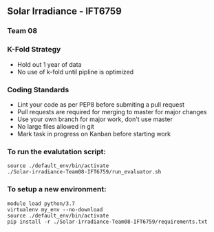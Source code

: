 ## Solar Irradiance - IFT6759

### Team 08

### K-Fold Strategy

* Hold out 1 year of data
* No use of k-fold until pipline is optimized

### Coding Standards

* Lint your code as per PEP8 before submiting a pull request
* Pull requests are required for merging to master for major changes
* Use your own branch for major work, don't use master
* No large files allowed in git
* Mark task in progress on Kanban before starting work

### To run the evalutation script:

```console
source ./default_env/bin/activate
./Solar-irradiance-Team08-IFT6759/run_evaluator.sh
```

### To setup a new environment:

```console
module load python/3.7
virtualenv my_env --no-download
source ./default_env/bin/activate
pip install -r ./Solar-irradiance-Team08-IFT6759/requirements.txt
```
